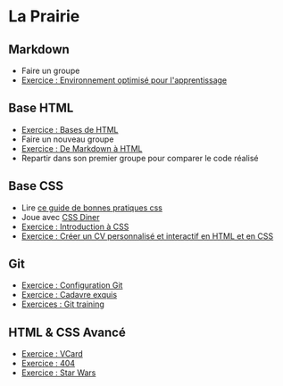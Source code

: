 # La Prairie

## Markdown

- Faire un groupe  
- [Exercice : Environnement optimisé pour l'apprentissage](https://github.com/becodeorg/learning-environment)

## Base HTML

- [Exercice : Bases de HTML](exercice-html-basic.md)
- Faire un nouveau groupe
- [Exercice : De Markdown à HTML](exercice-markdown-to-html.md)
- Repartir dans son premier groupe pour comparer le code réalisé 

## Base CSS

- Lire [ce guide de bonnes pratiques css](http://guidecss.fr)
- Joue avec [CSS Diner](http://flukeout.github.io)
- [Exercice : Introduction à CSS](exercice-markdown-to-html-and-css.md)
- [Exercice : Créer un CV personnalisé et interactif en HTML et en CSS](exercice-creer-un-cv.md)

## Git

- [Exercice : Configuration Git](exercice-git-configuration.md)
- [Exercice : Cadavre exquis](exercice-cadavre-exquis.md)
- [Exercices : Git training](exercice-git-training.md)

## HTML & CSS Avancé

- [Exercice : VCard](exercice-vcard-html.md)
- [Exercice : 404](exercice-404-html.md)
- [Exercice : Star Wars](exercice-star-wars.md)


